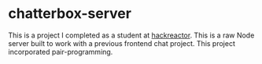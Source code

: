 # chatterbox-server
This is a project I completed as a student at [hackreactor](http://hackreactor.com). This is a raw Node server built to work with a previous frontend chat project. This project incorporated pair-programming.
